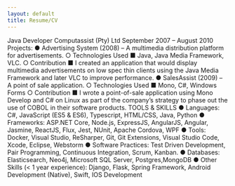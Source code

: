 ```yaml
---
layout: default
title: Resume/CV
---
```




Java Developer Computassist (Pty) Ltd September 2007 – August 2010
  Projects:
  ● Advertising System (2008) – A multimedia distribution platform for advertisements.
  ○ Technologies Used
  ■ Java, Java Media Framework, VLC.
  ○ Contribution
  ■ I created an application that would display multimedia advertisements on
  low spec thin clients using the Java Media Framework and later VLC to
  improve performance.
  ● SalesAssist (2009) – A point of sale application.
  ○ Technologies Used
  ■ Mono, C#, Windows Forms
  ○ Contribution
  ■ I wrote a point-of-sale application using Mono Develop and C# on Linux as
  part of the company’s strategy to phase out the use of COBOL in their
  software products.
  TOOLS & SKILLS
  ● Languages: C#, JavaScript (ES5 & ES6), Typescript, HTML/CSS, Java, Python
  ● Frameworks: ASP.NET Core, Node.js, ExpressJS, AngularJS, Angular, Jasmine, ReactJS, Flux,
  Jest, NUnit, Apache Cordova, WPF
  ● Tools: Docker, Visual Studio, ReSharper, Git, Git Extensions, Visual Studio Code, Xcode,
  Eclipse, Webstorm
  ● Software Practices: Test Driven Development, Pair Programming, Continuous Integration,
  Scrum, Kanban.
  ● Databases: Elasticsearch, Neo4j, Microsoft SQL Server, Postgres,MongoDB
  ● Other Skills (< 1 year experience): Django, Flask, Spring Framework, Android Development
  (Native), Swift, IOS Development
